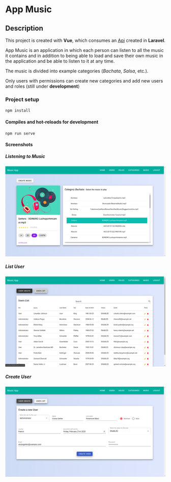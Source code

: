 # App Music

## Description
This project is created with **Vue**, which consumes an [Api](https://github.com/JuanJoseStone/Api-App-Music "Api AppMusic") created in **Laravel**.

App Music is an application in which each person can listen to all the music it contains and in addition to being able to load and save their own music in the application and be able to listen to it at any time.

The music is divided into example categories (*Bachata*, *Salsa*, etc.).

Only users with permissions can create new categories and add new users and roles (still under **development**)

### Project setup
```
npm install
```

#### Compiles and hot-reloads for development
```
npm run serve
```


#### Screenshots

##### Listening to Music
![App Music](./src/assets/screenshots/listening-to-music.png "Listening to Music")

##### List User
![App Music](./src/assets/screenshots/list-user.png "List User")

##### Create User
![App Music](./src/assets/screenshots/create-user.png "Create User")
